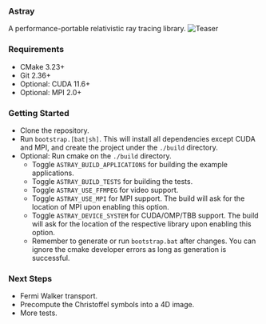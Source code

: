 ### Astray
A performance-portable relativistic ray tracing library.
![Teaser](./data/docs/teaser.png)

### Requirements
- CMake 3.23+
- Git 2.36+
- Optional: CUDA 11.6+
- Optional: MPI 2.0+

### Getting Started
- Clone the repository.
- Run `bootstrap.[bat|sh]`. This will install all dependencies except CUDA and MPI, and create the project under the `./build` directory.
- Optional: Run cmake on the `./build` directory.
  - Toggle `ASTRAY_BUILD_APPLICATIONS` for building the example applications.
  - Toggle `ASTRAY_BUILD_TESTS` for building the tests.
  - Toggle `ASTRAY_USE_FFMPEG` for video support.
  - Toggle `ASTRAY_USE_MPI` for MPI support. The build will ask for the location of MPI upon enabling this option.
  - Toggle `ASTRAY_DEVICE_SYSTEM` for CUDA/OMP/TBB support. The build will ask for the location of the respective library upon enabling this option.
  - Remember to generate or run `bootstrap.bat` after changes. You can ignore the cmake developer errors as long as generation is successful.
  
### Next Steps
- Fermi Walker transport.
- Precompute the Christoffel symbols into a 4D image.
- More tests.
